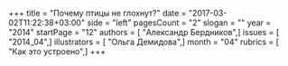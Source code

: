 +++
title = "Почему птицы не глохнут?"
date = "2017-03-02T11:22:38+03:00"
side = "left"
pagesCount = "2"
slogan = ""
year = "2014"
startPage = "12"
authors = [ "Александр Бердников",]
issues = [ "2014_04",]
illustrators = [ "Ольга Демидова",]
month = "04"
rubrics = [ "Как это устроено",]
+++
